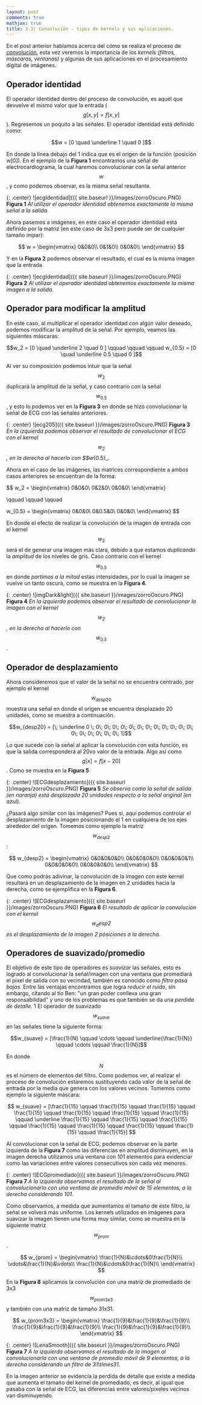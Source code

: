 ```yaml
---
layout: post
comments: true
mathjax: true
title: 3.3| Convolución - tipos de kernels y sus aplicaciones.
--- 
```


En el post anterior hablamos acerca del cómo se realiza el proceso de [convolución](https://bryanmed.github.io/conv2d/), esta vez veremos la importancia de los _kernels (filtros, máscaras, ventanas)_ y algunas de sus aplicaciones en el procesamiento digital de imágenes.

## Operador identidad

El operador identidad dentro del proceso de convolución, es aquél que devuelve el mismo valor que la entrada ($$g[x, y] = f[x, y]$$). Regresemos un poquito a las señales. El operador identidad está definido como:

$$w = [0 \quad \underline 1 \quad 0 ]$$

En donde la línea debajo del 1 indica que es el origen de la función (posición w[0]). En el ejemplo de la __Figura 1__ encontramos una señal de electrocardiograma, la cual haremos convolucionar con la señal anterior $$w$$, y como podemos observar, es la misma señal resultante.

{: .center} 
![ecgIdentidad]({{ site.baseurl }}/images/zorroOscuro.PNG)
__Figura 1__ _Al utilizar el operador identidad obtenemos exactamente la misma señal a la salida_.

Ahora pasemos a imágenes, en este caso el operador identidad está definido por la matriz (en este caso de 3x3 pero puede ser de cualquier tamaño impar):

$$
w = \begin{vmatrix}
0&0&0\\
0&1&0\\
0&0&0\\
\end{vmatrix}
$$

Y en la __Figura 2__ podemos observar el resultado, el cual es la misma imagen que la entrada.

{: .center} 
![ecgIdentidad]({{ site.baseurl }}/images/zorroOscuro.PNG)
__Figura 2__ _Al utilizar el operador identidad obtenemos exactamente la misma imagen a la salida_.


## Operador para modificar la amplitud
En este caso, al multiplicar el operador identidad con algún valor deseado, podemos modificar la amplitud de la señal. Por ejemplo, veamos las siguientes máscaras:

$$w_2 = [0 \quad \underline 2 \quad 0 ] \qquad \qquad \qquad w_{0.5} = [0 \quad \underline 0.5 \quad 0 ]$$

Al ver su composición podemos intuir que la señal $$w_2$$ duplicará la amplitud de la señal, y caso contrario con la señal $$w_{0.5}$$, y esto lo podemos ver en la __Figura 3__ en donde se hizo convolucionar la señal de ECG con las señales anteriores.

{: .center} 
![ecg205]({{ site.baseurl }}/images/zorroOscuro.PNG)
__Figura 3__ _En la izquierda podemos observar el resultado de convolucionar el ECG con el kernel $$w_2$$, en la derecha al hacerlo con $$w_{0.5}_.

Ahora en el caso de las imágenes, las matrices correspondiente a ambos casos anteriores se encuentran de la forma:

$$
w_2 = \begin{vmatrix}
0&0&0\\
0&2&0\\
0&0&0\\
\end{vmatrix}

\qquad \qquad \qquad

w_{0.5} = \begin{vmatrix}
0&0&0\\
0&0.5&0\\
0&0&0\\
\end{vmatrix}
$$

En donde el efecto de realizar la convolución de la imagen de entrada con el kernel $$w_2$$ será el de generar una imagen más clara, debido a que estamos _duplicando_ la _amplitud_ de los niveles de gris. Caso contrario con el kernel $$w_{0.5}$$ en donde _partimos a la mitad_ estas intensidades, por lo cual la imagen se vuelve un tanto oscura, como se muestra en la __Figura 4__.

{: .center} 
![imgDark&light]({{ site.baseurl }}/images/zorroOscuro.PNG)
__Figura 4__ _En la izquierda podemos observar el resultado de convolucionar la imagen con el kernel $$w_2$$, en la derecha al hacerlo con $$w_{0.5}$$_.

## Operador de desplazamiento

Ahora consideremos que el valor de la señal no se encuentra centrado, por ejemplo el kernel $$w_{desp20}$$ muestra una señal en donde el origen se encuentra desplazado 20 unidades, como se muestra a continuación.

$$w_{desp20} = [\; \underline 0 \; 0\; 0\; 0\; 0\; 0\; 0\; 0\; 0\; 0\; 0\; 0\; 0\; 0\; 0\; 0\; 0\; 0\; 0\; 1]$$

Lo que sucede con la señal al aplicar la convolución con esta función, es que la salida corresponderá al 20vo valor de la entrada. Algo así como $$g[x] =  f[x - 20]$$. Como se muestra en la __Figura 5__

{: .center} 
![ECGdesplazamiento]({{ site.baseurl }}/images/zorroOscuro.PNG)
__Figura 5__ _Se observa como la señal de salida (en naranja) está desplazada 20 unidades respecto a la señal original (en azul)_.

¿Pasará algo similar con las imágenes? Pues si, aquí podemos controlar el desplazamiento de la imagen posicionando el 1 en cualquiera de los ejes alrededor del origen. Tomemos como ejemplo la matriz $$w_{desp2}$$:

$$
w_{desp2} = \begin{vmatrix}
0&0&0&0&0\\
0&0&0&0&0\\
0&0&0&0&1\\
0&0&0&0&0\\
0&0&0&0&0\\
\end{vmatrix}
$$

Que como podrás adivinar, la convolución de la imagen con este kernel resultará en un desplazamiento de la imagen en 2 unidades hacia la derecha, como se ejemplifica en la __Figura 6__.

{: .center} 
![ECGdesplazamiento]({{ site.baseurl }}/images/zorroOscuro.PNG)
__Figura 6__ _El resultado de aplicar la convolución con el kernel $$w_desp2$$ es el desplazamiento de la imagen 2 pósiciones a la derecha_.

## Operadores de suavizado/promedio

El objetivo de este tipo de operadores es _suavizar_ las señales, esto es logrado al convolucionar la señal/imagen con una ventana que promediará el pixel de salida con su vecindad, también es conocido como _filtro pasa bajas_. Entre las ventajas encontramos que logra _reducir el ruido_, sin embargo, citando al tío Ben: "un gran poder conlleva una gran responsabilidad" y uno de los problemas es que también se da una _perdida de detalle_.
1
El operador de suavizado $$w_{suave}$$ en las señales tiene la siguiente forma:

$$w_{suave} = [\frac{1}{N} \qquad \cdots \qquad \underline{\frac{1}{N}} \qquad \cdots \qquad \frac{1}{N}]$$

En donde $$N$$ es el número de elementos del filtro. Como podemos ver, al realizar el proceso de convolución estaremos sustituyendo cada valor de la señal de entrada por la media que genera con los valores vecinos. Tomemos como ejemplo la siguiente máscara:

$$
w_{suave} = [\frac{1}{15} \qquad \frac{1}{15} \qquad \frac{1}{15} \qquad \frac{1}{15} \qquad \frac{1}{15} \qquad \frac{1}{15} \qquad \frac{1}{15} \qquad \underline \frac{1}{15} \qquad \frac{1}{15} \qquad \frac{1}{15} \qquad \frac{1}{15} \qquad \frac{1}{15} \qquad \frac{1}{15} \qquad \frac{1}{15} \qquad \frac{1}{15}] 
$$

Al convolucionar con la señal de ECG, podemos observar en la parte izquierda de la __Figura 7__ como las diferencias en amplitud disminuyen, en la imagen derecha utilizamos una ventana con 101 elementos para evidenciar como las variaciones entre valores consecutivos son cada vez menores. 

{: .center} 
![ECGpromediado]({{ site.baseurl }}/images/zorroOscuro.PNG)
__Figura 7__ _A la izquierda observamos el resultado de la señal al convolucionarlo con una ventana de promedio móvil de 15 elementos, a la derecha considerando 101_.

Como observamos, a medida que aumentamos el tamaño de este filtro, la señal se volverá más uniforme. Los kernels utilizados en imágenes para suavizar la imagen tienen una forma muy similar, como se muestra en la siguiente matriz $$w_{prom}$$.

$$
w_{prom} = \begin{vmatrix}
\frac{1}{N}&\cdots&0\frac{1}{N}\\
\vdots&\frac{1}{N}&\vdots\\
\frac{1}{N}&\cdots&0\frac{1}{N}\\
\end{vmatrix}
$$

En la __Figura 8__ aplicamos la convolución con una matriz de promediado de 3x3 $$w_{prom3x3}$$ y también con una matriz de tamaño 31x31.

$$
w_{prom3x3} = \begin{vmatrix}
\frac{1}{9}&\frac{1}{9}&\frac{1}{9}\\
\frac{1}{9}&\frac{1}{9}&\frac{1}{9}\\
\frac{1}{9}&\frac{1}{9}&\frac{1}{9}\\
\end{vmatrix}
$$

{: .center} 
![LenaSmooth]({{ site.baseurl }}/images/zorroOscuro.PNG)
__Figura 7__ _A la izquierda observamos el resultado de la imagen al convolucionarla con una ventana de promedio móvil de 9 elementos, a la derecha considerando un filtro de 31\times31_.

En la imagen anterior se evidencía la perdida de detalle que existe a medida que aumenta el tamaño del kernel de promediado, es decir, al igual que pasaba con la señal de ECG, las diferencias entre valores/pixeles vecinos van disminuyendo.

##









